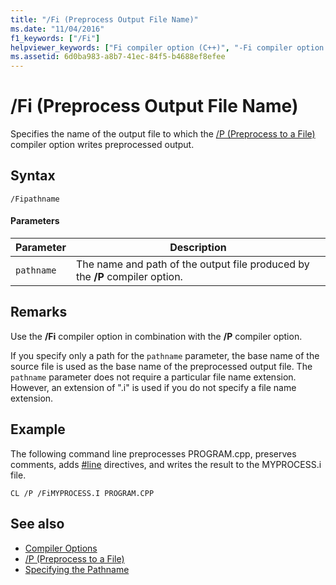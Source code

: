 ```yaml
---
title: "/Fi (Preprocess Output File Name)"
ms.date: "11/04/2016"
f1_keywords: ["/Fi"]
helpviewer_keywords: ["Fi compiler option (C++)", "-Fi compiler option (C++)", "/Fi compiler option (C++)", "preprocessing output files, file name"]
ms.assetid: 6d0ba983-a8b7-41ec-84f5-b4688ef8efee
---
```

# /Fi (Preprocess Output File Name)

Specifies the name of the output file to which the [/P (Preprocess to a File)](../../build/reference/p-preprocess-to-a-file.md) compiler option writes preprocessed output.

## Syntax

```
/Fipathname
```

#### Parameters

|Parameter|Description|
|---------------|-----------------|
|`pathname`|The name and path of the output file produced by the **/P** compiler option.|

## Remarks

Use the **/Fi** compiler option in combination with the **/P** compiler option.

If you specify only a path for the `pathname` parameter, the base name of the source file is used as the base name of the preprocessed output file. The `pathname` parameter does not require a particular file name extension. However, an extension of ".i" is used if you do not specify a file name extension.

## Example

The following command line preprocesses PROGRAM.cpp, preserves comments, adds [#line](../../preprocessor/hash-line-directive-c-cpp.md) directives, and writes the result to the MYPROCESS.i file.

```
CL /P /FiMYPROCESS.I PROGRAM.CPP
```

## See also

- [Compiler Options](../../build/reference/compiler-options.md)
- [/P (Preprocess to a File)](../../build/reference/p-preprocess-to-a-file.md)
- [Specifying the Pathname](../../build/reference/specifying-the-pathname.md)
